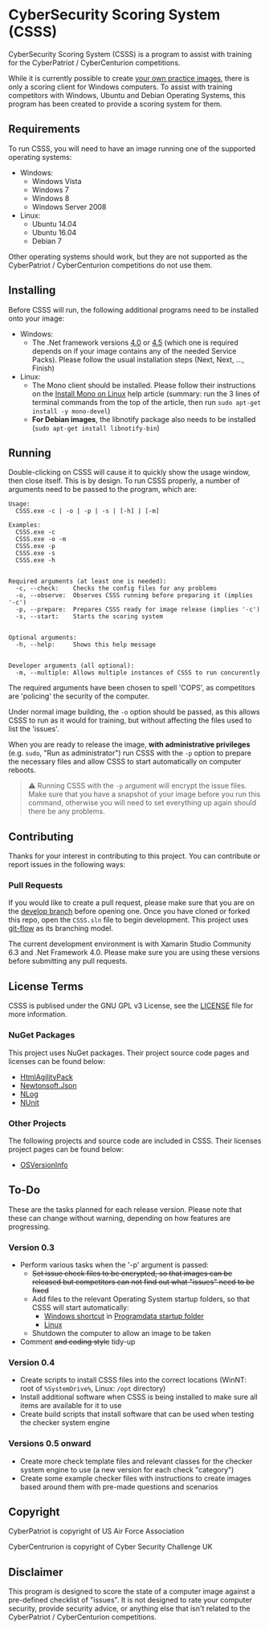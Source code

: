 # CyberSecurity Scoring System (CSSS)

CyberSecurity Scoring System (CSSS) is a program to assist with training for the CyberPatriot / CyberCenturion competitions.

While it is currently possible to create [your own practice images](https://www.uscyberpatriot.org/competition/training-materials/practice-images), there is only a scoring client for Windows computers. To assist with training competitors with Windows, Ubuntu and Debian Operating Systems, this program has been created to provide a scoring system for them.

## Requirements
To run CSSS, you will need to have an image running one of the supported operating systems:
  * Windows:
    * Windows Vista
    * Windows 7
    * Windows 8
    * Windows Server 2008
  * Linux:
    * Ubuntu 14.04
    * Ubuntu 16.04
    * Debian 7

Other operating systems should work, but they are not supported as the CyberPatriot / CyberCenturion competitions do not use them.

## Installing
Before CSSS will run, the following additional programs need to be installed onto your image:
  * Windows:
    * The .Net framework versions [4.0](https://www.microsoft.com/en-gb/download/details.aspx?id=17718) or [4.5](https://www.microsoft.com/en-gb/download/details.aspx?id=42642) (which one is required depends on if your image contains any of the needed Service Packs). Please follow the usual installation steps (Next, Next, ..., Finish)
  * Linux:
    * The Mono client should be installed. Please follow their instructions on the [Install Mono on Linux](http://www.mono-project.com/docs/getting-started/install/linux/) help article (summary: run the 3 lines of terminal commands from the top of the article, then run `sudo apt-get install -y mono-devel`)
    * __For Debian images__, the libnotify package also needs to be installed (`sudo apt-get install libnotify-bin`)

## Running
Double-clicking on CSSS will cause it to quickly show the usage window, then close itself. This is by design. To run CSSS properly, a number of arguments need to be passed to the program, which are:
```
Usage:
  CSSS.exe -c | -o | -p | -s | [-h] | [-m]

Examples:
  CSSS.exe -c
  CSSS.exe -o -m
  CSSS.exe -p
  CSSS.exe -s
  CSSS.exe -h


Required arguments (at least one is needed):
  -c, --check:    Checks the config files for any problems
  -o, --observe:  Observes CSSS running before preparing it (implies '-c')
  -p, --prepare:  Prepares CSSS ready for image release (implies '-c')
  -s, --start:    Starts the scoring system


Optional arguments:
  -h, --help:     Shows this help message


Developer arguments (all optional):
  -m, --multiple: Allows multiple instances of CSSS to run concurently
```

The required arguments have been chosen to spell 'COPS', as competitors are 'policing' the security of the computer.

Under normal image building, the `-o` option should be passed, as this allows CSSS to run as it would for training, but without affecting the files used to list the 'issues'.

When you are ready to release the image, __with administrative privileges__ (e.g. `sudo`, "Run as administrator") run CSSS with the `-p` option to prepare the necessary files and allow CSSS to start automatically on computer reboots.
> :warning: Running CSSS with the `-p` argument will encrypt the issue files. Make sure that you have a snapshot of your image before you run this command, otherwise you will need to set everything up again should there be any problems.

## Contributing
Thanks for your interest in contributing to this project. You can contribute or report issues in the following ways:

### Pull Requests
If you would like to create a pull request, please make sure that you are on the [develop branch](https://github.com/stuajnht/CSSS/tree/develop) before opening one. Once you have cloned or forked this repo, open the `CSSS.sln` file to begin development. This project uses [git-flow](https://github.com/nvie/gitflow) as its branching model.

The current development environment is with Xamarin Studio Community 6.3 and .Net Framework 4.0. Please make sure you are using these versions before submitting any pull requests.

## License Terms
CSSS is publised under the GNU GPL v3 License, see the [LICENSE](LICENSE.md) file for more information.

### NuGet Packages
This project uses NuGet packages. Their project source code pages and licenses can be found below:
* [HtmlAgilityPack](https://htmlagilitypack.codeplex.com/)
* [Newtonsoft.Json](http://www.newtonsoft.com/json)
* [NLog](http://nlog-project.org/)
* [NUnit](https://www.nunit.org/)

### Other Projects
The following projects and source code are included in CSSS. Their licenses project pages can be found below:
* [OSVersionInfo](https://www.codeproject.com/Articles/73000/Getting-Operating-System-Version-Info-Even-for-Win)

## To-Do
These are the tasks planned for each release version. Please note that these can change without warning, depending on how features are progressing.

### Version 0.3
* Perform various tasks when the '-p' argument is passed:
  * ~~Set issue check files to be encrypted, so that images can be released but competitors can not find out what "issues" need to be fixed~~
  * Add files to the relevant Operating System startup folders, so that CSSS will start automatically:
    * [Windows shortcut](http://stackoverflow.com/a/19914018) in [Programdata startup folder](https://www.kiloroot.com/all-users-or-common-startup-folder-locations-launch-programs-at-window-login-windows-server-2008-r2-2012-2012-r2/)
    * [Linux](http://raspberrypi.stackexchange.com/a/5159)
  * Shutdown the computer to allow an image to be taken
* Comment ~~and coding style~~ tidy-up

### Version 0.4
* Create scripts to install CSSS files into the correct locations (WinNT: root of `%SystemDrive%`, Linux: `/opt` directory)
* Install additional software when CSSS is being installed to make sure all items are available for it to use
* Create build scripts that install software that can be used when testing the checker system engine

### Versions 0.5 onward
* Create more check template files and relevant classes for the checker system engine to use (a new version for each check "category")
* Create some example checker files with instructions to create images based around them with pre-made questions and scenarios

## Copyright
CyberPatriot is copyright of US Air Force Association

CyberCentrurion is copyright of Cyber Security Challenge UK

## Disclaimer
This program is designed to score the state of a computer image against a pre-defined checklist of "issues". It is not designed to rate your computer security, provide security advice, or anything else that isn't related to the CyberPatriot / CyberCenturion competitions.
